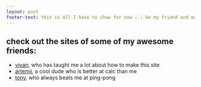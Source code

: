 ```yaml
---
layout: post
footer-text: this is all I have to show for now ;-; be my friend and make a website!
---
```


## check out the sites of some of my awesome friends:
- [vivan](https://rose.systems), who has taught me a lot about how to make this site
- [artemii](https://artemiistepanets.com), a cool dude who is better at calc than me
- [tony](https://st3aks.github.io/), who always beats me at ping-pong